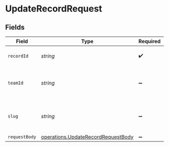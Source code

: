 # UpdateRecordRequest


## Fields

| Field                                                                                    | Type                                                                                     | Required                                                                                 | Description                                                                              | Example                                                                                  |
| ---------------------------------------------------------------------------------------- | ---------------------------------------------------------------------------------------- | ---------------------------------------------------------------------------------------- | ---------------------------------------------------------------------------------------- | ---------------------------------------------------------------------------------------- |
| `recordId`                                                                               | *string*                                                                                 | :heavy_check_mark:                                                                       | The id of the DNS record                                                                 | rec_2qn7pzrx89yxy34vezpd31y9                                                             |
| `teamId`                                                                                 | *string*                                                                                 | :heavy_minus_sign:                                                                       | The Team identifier to perform the request on behalf of.                                 |                                                                                          |
| `slug`                                                                                   | *string*                                                                                 | :heavy_minus_sign:                                                                       | The Team slug to perform the request on behalf of.                                       |                                                                                          |
| `requestBody`                                                                            | [operations.UpdateRecordRequestBody](../../models/operations/updaterecordrequestbody.md) | :heavy_minus_sign:                                                                       | N/A                                                                                      |                                                                                          |